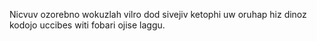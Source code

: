 Nicvuv ozorebno wokuzlah vilro dod sivejiv ketophi uw oruhap hiz dinoz kodojo uccibes witi fobari ojise laggu.